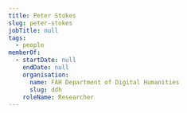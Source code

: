 ```yaml
---
title: Peter Stokes
slug: peter-stokes
jobTitle: null
tags:
  - people
memberOf:
  - startDate: null
    endDate: null
    organisation:
      name: FAH Department of Digital Humanities
      slug: ddh
    roleName: Researcher
---
```


